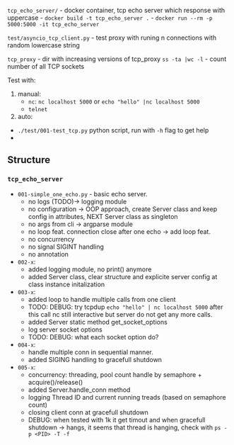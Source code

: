 
`tcp_echo_server/` - docker container, tcp echo server which response with uppercase
    - `docker build -t tcp_echo_server .`
    - `docker run --rm -p 5000:5000 -it tcp_echo_server`

`test/asyncio_tcp_client.py` - test proxy with runing n connections with random lowercase string

`tcp_proxy` - dir with increasing versions of tcp_proxy
`ss -ta |wc -l` - count number of all TCP sockets

Test with:
1. manual:
    - `nc`: `nc localhost 5000` or `echo "hello" |nc localhost 5000`
    - `telnet`
2. auto:
- `./test/001-test_tcp.py` python script, run with `-h` flag to get help
- 

## Structure

### `tcp_echo_server`
- `001-simple_one_echo.py` - basic echo server.
  - no logs (TODO)-> logging module
  - no configuration -> OOP approach, create Server class and keep config in attributes, NEXT Server class as singleton 
  - no args from cli -> argparse module
  - no loop feat. connection close after one echo -> add loop feat.
  - no concurrency
  - no signal SIGINT handling 
  - no annotation
- `002-x`:
  - added logging module, no print() anymore
  - added Server class, clear structure and explicite server config at class instance initalization
- `003-x`:
  - added loop to handle multiple calls from one client 
  - TODO: DEBUG: try tcpdup `echo "hello" | nc localhost 5000` after this call nc still interactive but server do not get any more calls.
  - added Server static method get_socket_options
  - log server socket options
  - TODO: DEBUG: what each socket option do?
- `004-x`:
  - handle multiple conn in sequential manner.
  - added SIGING handling to gracefull shutdown
- `005-x`:
  - concurrency: threading, pool count handle by semaphore + acquire()/release()
  - added Server.handle_conn method
  - logging Thread ID and current running treads (based on semaphore count)
  - closing client conn at gracefull shutdown
  - DEBUG: when tested with 1k it get timout and when gracefull shutdown -> hangs, it seems that thread is hanging, check with `ps -p <PID> -T -f`